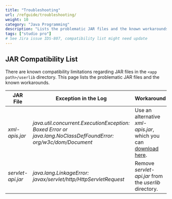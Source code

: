```yaml
---
title: "Troubleshooting"
url: /refguide/troubleshooting/
weight: 10
category: "Java Programming"
description: "Lists the problematic JAR files and the known workarounds."
tags: ["studio pro"]
# See Jira issue IDS-807, compatibility list might need update
---
```


## JAR Compatibility List

There are known compatibility limitations regarding JAR files in the `<app path>/userlib` directory. This page lists the problematic JAR files and the known workarounds.

| JAR File | Exception in the Log | Workaround |
| --- | --- | --- |
| *xml-apis.jar* | *java.util.concurrent.ExecutionException: Boxed Error or java.lang.NoClassDefFoundError: org/w3c/dom/Document* | Use an alternative *xml-apis.jar*, which you can [download here](/attachments/refguide/java-programming/troubleshooting/16844051.jar). |
| *servlet-api.jar* | *java.lang.LinkageError: javax/servlet/http/HttpServletRequest* | Remove *servlet-api.jar* from the *userlib* directory. |

